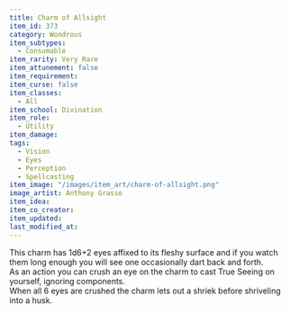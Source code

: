 ```yaml
---
title: Charm of Allsight
item_id: 373
category: Wondrous
item_subtypes: 
  - Consumable
item_rarity: Very Rare
item_attunement: false
item_requirement: 
item_curse: false
item_classes: 
  - All
item_school: Divination
item_role: 
  - Utility
item_damage: 
tags:
  - Vision
  - Eyes
  - Perception
  - Spellcasting
item_image: "/images/item_art/charm-of-allsight.png"
image_artist: Anthony Grasso
item_idea: 
item_co_creator: 
item_updated: 
last_modified_at: 
---
```


This charm has 1d6+2 eyes affixed to its fleshy surface and if you watch them long enough you will see one occasionally dart back and forth.  
As an action you can crush an eye on the charm to cast <magic-spell>True Seeing</magic-spell> on yourself, ignoring components.  
When all 6 eyes are crushed the charm lets out a shriek before shriveling into a husk.
